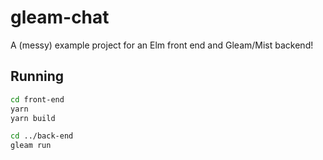 # gleam-chat

A (messy) example project for an Elm front end and Gleam/Mist backend!

## Running

```sh
cd front-end
yarn
yarn build

cd ../back-end
gleam run
```
